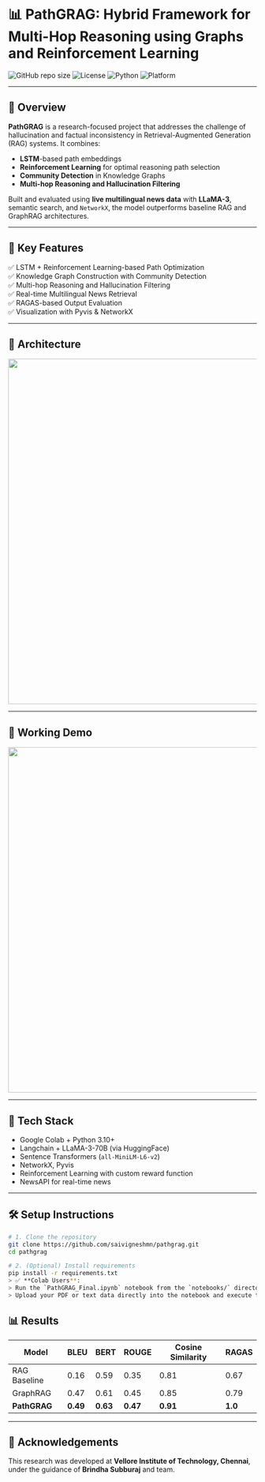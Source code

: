 # 📊 PathGRAG: Hybrid Framework for Multi-Hop Reasoning using Graphs and Reinforcement Learning

![GitHub repo size](https://img.shields.io/github/repo-size/saivigneshmn/pathgrag?color=blue)
![License](https://img.shields.io/github/license/saivigneshmn/pathgrag)
![Python](https://img.shields.io/badge/python-3.8+-blue)
![Platform](https://img.shields.io/badge/platform-Google%20Colab-yellow)

---

## 🚀 Overview

**PathGRAG** is a research-focused project that addresses the challenge of hallucination and factual inconsistency in Retrieval-Augmented Generation (RAG) systems. It combines:
- **LSTM**-based path embeddings  
- **Reinforcement Learning** for optimal reasoning path selection  
- **Community Detection** in Knowledge Graphs  
- **Multi-hop Reasoning and Hallucination Filtering**

Built and evaluated using **live multilingual news data** with **LLaMA-3**, semantic search, and `NetworkX`, the model outperforms baseline RAG and GraphRAG architectures.

---

## 📌 Key Features

✅ LSTM + Reinforcement Learning-based Path Optimization  
✅ Knowledge Graph Construction with Community Detection  
✅ Multi-hop Reasoning and Hallucination Filtering  
✅ Real-time Multilingual News Retrieval  
✅ RAGAS-based Output Evaluation  
✅ Visualization with Pyvis & NetworkX

---

## 🧠 Architecture

<p align="center">
  <img src="assets/architecture.png" width="700"/>
</p>

---

## 🧪 Working Demo

<p align="center">
  <img src="assets/demo.gif" width="700"/>
</p>

---

## 🧰 Tech Stack

- Google Colab + Python 3.10+
- Langchain + LLaMA-3-70B (via HuggingFace)
- Sentence Transformers (`all-MiniLM-L6-v2`)
- NetworkX, Pyvis
- Reinforcement Learning with custom reward function
- NewsAPI for real-time news

---

## 🛠️ Setup Instructions

```bash
# 1. Clone the repository
git clone https://github.com/saivigneshmn/pathgrag.git
cd pathgrag

# 2. (Optional) Install requirements
pip install -r requirements.txt
> ✅ **Colab Users**:  
> Run the `PathGRAG_Final.ipynb` notebook from the `notebooks/` directory.  
> Upload your PDF or text data directly into the notebook and execute the cells step-by-step.
```

## 📊 Results

| Model        | BLEU | BERT | ROUGE | Cosine Similarity | RAGAS |
|--------------|------|------|--------|-------------------|--------|
| RAG Baseline | 0.16 | 0.59 | 0.35   | 0.81              | 0.67   |
| GraphRAG     | 0.47 | 0.61 | 0.45   | 0.85              | 0.79   |
| **PathGRAG** | **0.49** | **0.63** | **0.47** | **0.91** | **1.0** |

---


## 🤝 Acknowledgements

This research was developed at **Vellore Institute of Technology, Chennai**,  
under the guidance of **Brindha Subburaj** and team.

